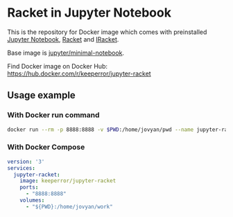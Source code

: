 # Racket in Jupyter Notebook

This is the repository for Docker image which comes with preinstalled [Jupyter Notebook](https://jupyter.org/), [Racket](https://racket-lang.org/) and [IRacket](https://docs.racket-lang.org/iracket/index.html).

Base image is [jupyter/minimal-notebook](https://hub.docker.com/r/jupyter/minimal-notebook).

Find Docker image on Docker Hub: https://hub.docker.com/r/keeperror/jupyter-racket

## Usage example

### With Docker run command

```sh
docker run --rm -p 8888:8888 -v $PWD:/home/jovyan/pwd --name jupyter-racket keeperror/jupyter-racket jupyter lab --ServerApp.token=''
```

### With Docker Compose
```yaml
version: '3'
services:
  jupyter-racket:
    image: keeperror/jupyter-racket
    ports:
      - "8888:8888"
    volumes:
      - "${PWD}:/home/jovyan/work"
```